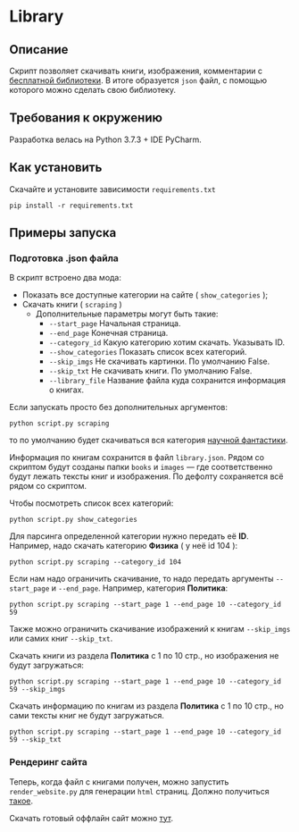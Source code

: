 # Library

## Описание
Скрипт позволяет скачивать книги, изображения, комментарии с [бесплатной библиотеки](http://tululu.org/).
 В итоге образуется `json` файл, с помощью которого можно сделать свою библиотеку.

## Требования к окружению
Разработка велась на Python 3.7.3 + IDE PyCharm.

## Как установить
Скачайте и установите зависимости `requirements.txt`

    pip install -r requirements.txt

## Примеры запуска
### Подготовка .json файла
В скрипт встроено два мода:

* Показать все доступные категории на сайте ( `show_categories` );
* Скачать книги ( `scraping` )
    * Дополнительные параметры могут быть такие:
        * `--start_page` Начальная страница.
        * `--end_page` Конечная страница.
        * `--category_id` Какую категорию хотим скачать. Указывать ID.
        * `--show_categories` Показать список всех категорий.
        * `--skip_imgs` Не скачивать картинки. По умолчанию False.
        * `--skip_txt`  Не скачивать книги. По умолчанию False.
        * `--library_file`  Название файла куда сохранится информация о книгах.
    

Если запускать просто без дополнительных аргументов:

    python script.py scraping
 
то по умолчанию будет скачиваться вся категория [научной фантастики](http://tululu.org/l55/).

Информация по книгам сохранится в файл `library.json`. Рядом со скриптом будут созданы папки `books` и `images` — 
где соответственно будут лежать тексты книг и изображения. По дефолту сохраняется всё рядом со скриптом.

Чтобы посмотреть список всех категорий:

    python script.py show_categories

Для парсинга определенной категории нужно передать её **ID**. Например, надо скачать категорию **Физика** ( у неё id 104 ):

    python script.py scraping --category_id 104 

Если нам надо ограничить скачивание, то надо передать аргументы `--start_page` и `--end_page`. Например, категория **Политика**:

    python script.py scraping --start_page 1 --end_page 10 --category_id 59 

Также можно ограничить скачивание изображений к книгам `--skip_imgs` или самих книг `--skip_txt`.

Скачать книги из раздела **Политика** с 1 по 10 стр., но изображения не будут загружаться:

    python script.py scraping --start_page 1 --end_page 10 --category_id 59 --skip_imgs

Скачать информацию по книгам из раздела **Политика** с 1 по 10 стр., но сами тексты книг не будут загружаться.  

    python script.py scraping --start_page 1 --end_page 10 --category_id 59 --skip_txt

### Рендеринг сайта
Теперь, когда файл с книгами получен, можно запустить `render_website.py` для генерации `html` страниц.
Должно получиться [такое](https://webjunior.github.io/Library-render/pages/index1.html).

Скачать готовый оффлайн сайт можно [тут](https://github.com/WebJunior/Library-render).
